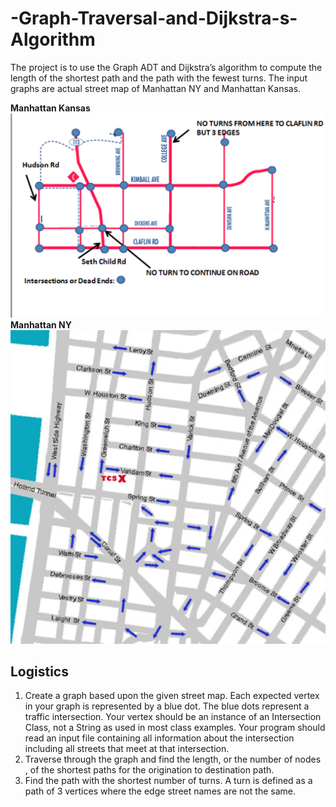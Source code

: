 # -Graph-Traversal-and-Dijkstra-s-Algorithm
The project is to use the Graph ADT and Dijkstra’s algorithm to compute the length of the shortest path and the path with the fewest turns. The input graphs are actual street map of Manhattan NY and Manhattan Kansas.

**Manhattan Kansas**
![Manhattan Kansas](https://github.com/XuqiuyeLi/-Graph-Traversal-and-Dijkstra-s-Algorithm/blob/master/Mahattan_Kansas.png)
**Manhattan NY**
![Manhattan NY](https://github.com/XuqiuyeLi/-Graph-Traversal-and-Dijkstra-s-Algorithm/blob/master/Manhattan_NY.png)
## Logistics
1. Create a graph based upon the given street map. Each expected vertex in your graph is represented by a blue dot. The blue dots represent a traffic intersection. Your vertex should be an instance of an Intersection Class, not a String as used in most class examples. Your program should read an input file containing all information about the intersection including all streets that meet at that intersection. 
2. Traverse through the graph and find the length, or the number of nodes , of the shortest paths for the origination to destination path.
3. Find the path with the shortest number of turns. A turn is defined as a path of 3 vertices where the edge street names are not the same.
